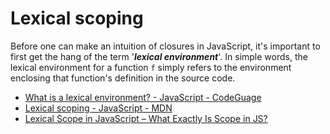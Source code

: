 # Lexical scoping

Before one can make an intuition of closures in JavaScript, it's important to first get the hang of the term '**_lexical environment_**'. In simple words, the lexical environment for a function `f` simply refers to the environment enclosing that function's definition in the source code.

- [What is a lexical environment? - JavaScript - CodeGuage](https://www.codeguage.com/courses/js/functions-closures#What_is_a_lexical_environment)
- [Lexical scoping - JavaScript - MDN](https://developer.mozilla.org/en-US/docs/Web/JavaScript/Closures#lexical_scoping)
- [Lexical Scope in JavaScript – What Exactly Is Scope in JS?](https://www.freecodecamp.org/news/javascript-lexical-scope-tutorial/)
